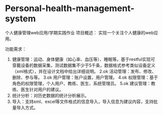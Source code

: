 # Personal-health-management-system
个人健康管理web应用/学期实践作业
项目概述：
实现一个关注个人健康的web应用。

功能需求：
  1.	健康管理：运动、身体健康（如心率、血压等）、睡眠等。基于restful实现可穿戴设备的数据采集，测试数据集不少于5千条，数据格式参考类似设备定义（xml格式），并在设计文档中给出详细说明。
  2.ok	活动管理：发布、修改、删除、参与等。
  3.ok	用户管理：账户设置，用户管理。
  4.ok	权限管理：基于角色的权限管理，个人用户、教练、医生、系统管理员。
  5.ok	建议管理：教练、医生针对用户的建议。
  6.	统计分析：对历史数据的统计分析展示。
  7.	导入：支持xml、excel等文件格式的信息导入，导入信息为建议内容，支持批量导入方式。
  

